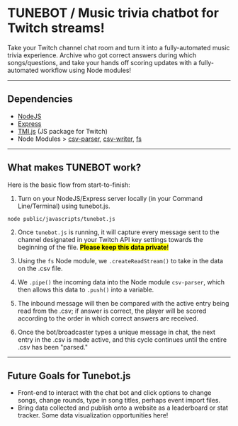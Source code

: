 # **TUNEBOT**  /  Music trivia chatbot for Twitch streams!

Take your Twitch channel chat room and turn it into a fully-automated music trivia experience. Archive who got correct answers during which songs/questions, and take your hands off scoring updates with a fully-automated workflow using Node modules!

---

## Dependencies

- [NodeJS](https://nodejs.org/en/)
- [Express](https://expressjs.com/)
- [TMI.js](https://tmijs.com/) (JS package for Twitch)
- Node Modules > [csv-parser](https://www.npmjs.com/package/csv-parser), [csv-writer](https://www.npmjs.com/package/csv-writer), [fs](https://nodejs.org/api/fs.html)

---

## What makes **TUNEBOT** work?

Here is the basic flow from start-to-finish:

1. Turn on your NodeJS/Express server locally (in your Command Line/Terminal) using tunebot.js.

`node public/javascripts/tunebot.js`

2. Once `tunebot.js` is running, it will capture every message sent to the channel designated in your Twitch API key settings towards the beginning of the file. <mark>**Please keep this data private**!</mark>

3. Using the `fs` Node module, we `.createReadStream()` to take in the data on the .csv file.

4. We `.pipe()` the incoming data into the Node module `csv-parser`, which then allows this data to `.push()` into a variable.

5. The inbound message will then be compared with the active entry being read from the .csv; if answer is correct, the player will be scored according to the order in which correct answers are received.

6. Once the bot/broadcaster types a unique message in chat, the next entry in the .csv is made active, and this cycle continues until the entire .csv has been "parsed."

---

## Future Goals for Tunebot.js

- Front-end to interact with the chat bot and click options to change songs, change rounds, type in song titles, perhaps event import files.
- Bring data collected and publish onto a website as a leaderboard or stat tracker. Some data visualization opportunities here!